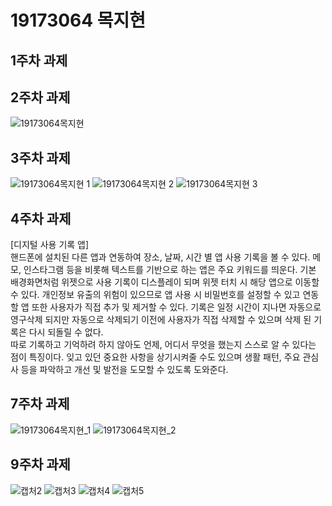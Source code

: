 # 19173064 목지현

## 1주차 과제

## 2주차 과제
   ![19173064목지현](https://user-images.githubusercontent.com/71024951/93354146-a918e880-f877-11ea-84d7-1aca4a9ac43a.png)
   

## 3주차 과제
   ![19173064목지현 1](https://user-images.githubusercontent.com/71024951/93469600-b0013300-f92b-11ea-9b69-a0eefb61f5cd.png)
   ![19173064목지현 2](https://user-images.githubusercontent.com/71024951/93469696-d030f200-f92b-11ea-8c81-7b91a34593a9.png)
   ![19173064목지현 3](https://user-images.githubusercontent.com/71024951/93469728-d8892d00-f92b-11ea-913f-71c831e16afb.png)


## 4주차 과제
[디지털 사용 기록 앱]    
핸드폰에 설치된 다른 앱과 연동하여 장소, 날짜, 시간 별 앱 사용 기록을 볼 수 있다. 메모, 인스타그램 등을 비롯해 텍스트를 기반으로 하는 앱은 주요 키워드를 띄운다. 기본 배경화면처럼 위젯으로 사용 기록이 디스플레이 되며 위젯 터치 시 해당 앱으로 이동할 수 있다. 개인정보 유출의 위험이 있으므로 앱 사용 시 비밀번호를 설정할 수 있고 연동할 앱 또한 사용자가 직접 추가 및 제거할 수 있다. 기록은 일정 시간이 지나면 자동으로 영구삭제 되지만 자동으로 삭제되기 이전에 사용자가 직접 삭제할 수 있으며 삭제 된 기록은 다시 되돌릴 수 없다.    
따로 기록하고 기억하려 하지 않아도 언제, 어디서 무엇을 했는지 스스로 알 수 있다는 점이 특징이다. 잊고 있던 중요한 사항을 상기시켜줄 수도 있으며 생활 패턴, 주요 관심사 등을 파악하고 개선 및 발전을 도모할 수 있도록 도와준다.


## 7주차 과제
![19173064목지현_1](https://user-images.githubusercontent.com/71024951/96368586-796b4200-118f-11eb-9265-85f3457586b5.PNG)
![19173064목지현_2](https://user-images.githubusercontent.com/71024951/96368603-8d16a880-118f-11eb-97ed-f4d8b477ec55.PNG)


## 9주차 과제
![캡처2](https://user-images.githubusercontent.com/71024951/97804612-70509980-1c94-11eb-93c6-616c3f53cea8.PNG)
![캡처3](https://user-images.githubusercontent.com/71024951/97804622-7c3c5b80-1c94-11eb-868d-a01735eb6534.PNG)
![캡처4](https://user-images.githubusercontent.com/71024951/97804624-82cad300-1c94-11eb-85a9-51ab25f6dab7.PNG)
![캡처5](https://user-images.githubusercontent.com/71024951/97804627-88c0b400-1c94-11eb-97b1-c801d646abf3.PNG)
